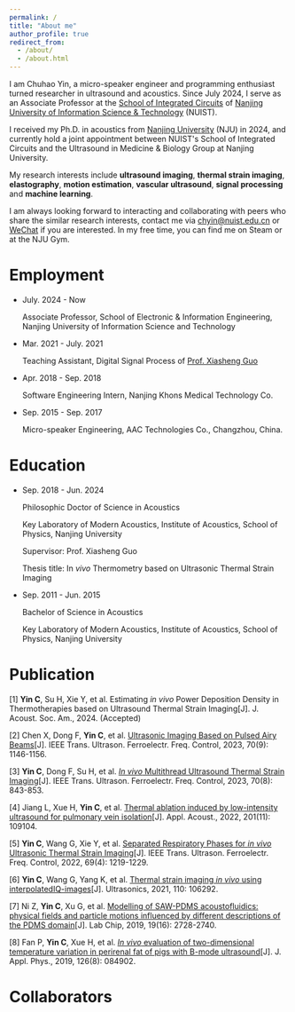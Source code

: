 ```yaml
---
permalink: /
title: "About me"
author_profile: true
redirect_from: 
  - /about/
  - /about.html
---
```



I am Chuhao Yin, a micro-speaker engineer and programming enthusiast turned researcher in ultrasound and acoustics. Since July 2024, I serve as an Associate Professor at the [School of Integrated Circuits](https://ic.nuist.edu.cn/) of [Nanjing University of Information Science & Technology](https://nuist.edu.cn/) (NUIST).

I received my Ph.D. in acoustics from [Nanjing University](https://www.nju.edu.cn/) (NJU) in 2024, and currently hold a joint appointment between NUIST's School of Integrated Circuits and the Ultrasound in Medicine & Biology Group at Nanjing University. 

My research interests include **ultrasound imaging**, **thermal strain imaging**, **elastography**, **motion estimation**, **vascular ultrasound**, **signal processing** and **machine learning**.

I am always looking forward to interacting and collaborating with peers who share the similar research interests, contact me via <chyin@nuist.edu.cn> or [WeChat](...\images\wechat.jpg) if you are interested. In my free time, you can find me on Steam or at the NJU Gym.

# Employment
* July. 2024 - Now

  Associate Professor, School of Electronic & Information Engineering, Nanjing University of Information Science and Technology

* Mar. 2021 - July. 2021

  Teaching Assistant, Digital Signal Process of [Prof. Xiasheng Guo](https://physics.nju.edu.cn/sz/jcrc/zzbqnbjrc/20220408/i220430.html)

* Apr. 2018 - Sep. 2018

  Software Engineering Intern, Nanjing Khons Medical Technology Co.

* Sep. 2015 - Sep. 2017

  Micro-speaker Engineering, AAC Technologies Co., Changzhou, China.

# Education

* Sep. 2018 - Jun. 2024

  Philosophic Doctor of Science in Acoustics

  Key Laboratory of Modern Acoustics, Institute of Acoustics, School of Physics, Nanjing University

  Supervisor: Prof. Xiasheng Guo

  Thesis title: In *vivo* Thermometry based on Ultrasonic Thermal Strain Imaging

* Sep. 2011 - Jun. 2015

  Bachelor of Science in Acoustics

  Key Laboratory of Modern Acoustics, Institute of Acoustics, School of Physics, Nanjing University

# Publication
[1] **Yin C**, Su H, Xie Y, et al. Estimating *in vivo* Power Deposition Density in Thermotherapies based on Ultrasound Thermal Strain Imaging[J]. J. Acoust. Soc. Am., 2024. (Accepted)

[2] Chen X, Dong F, **Yin C**, et al. [Ultrasonic Imaging Based on Pulsed Airy Beams](https://ieeexplore.ieee.org/document/10193783)[J]. IEEE Trans. Ultrason. Ferroelectr. Freq. Control, 2023, 70(9): 1146-1156.

[3] **Yin C**, Dong F, Su H, et al. [*In vivo* Multithread Ultrasound Thermal Strain Imaging](https://ieeexplore.ieee.org/document/10168140)[J]. IEEE Trans. Ultrason. Ferroelectr. Freq. Control, 2023, 70(8): 843-853.

[4] Jiang L, Xue H, **Yin C**, et al. [Thermal ablation induced by low-intensity ultrasound for pulmonary vein isolation](https://www.sciencedirect.com/science/article/abs/pii/S0003682X22004789)[J]. Appl. Acoust., 2022, 201(11): 109104.

[5] **Yin C**, Wang G, Xie Y, et al. [Separated Respiratory Phases for *in vivo* Ultrasonic Thermal Strain Imaging](https://ieeexplore.ieee.org/document/9705591)[J]. IEEE Trans. Ultrason. Ferroelectr. Freq. Control, 2022, 69(4): 1219-1229.

[6] **Yin C**, Wang G, Yang K, et al. [Thermal strain imaging *in vivo* using interpolatedIQ-images](https://www.sciencedirect.com/science/article/abs/pii/S0041624X20302304)[J]. Ultrasonics, 2021, 110: 106292.

[7] Ni Z, **Yin C**, Xu G, et al. [Modelling of SAW-PDMS acoustofluidics: physical fields and particle motions influenced by different descriptions of the PDMS domain](https://pubs.rsc.org/en/content/articlelanding/2019/lc/c9lc00431a)[J]. Lab Chip, 2019, 19(16): 2728-2740.

[8] Fan P, **Yin C**, Xue H, et al. [*In vivo* evaluation of two-dimensional temperature variation in perirenal fat of pigs with B-mode ultrasound](https://pubs.aip.org/aip/jap/article-abstract/126/8/084902/366492/In-vivo-evaluation-of-two-dimensional-temperature?redirectedFrom=fulltext)[J]. J. Appl. Phys., 2019, 126(8): 084902.

# Collaborators
